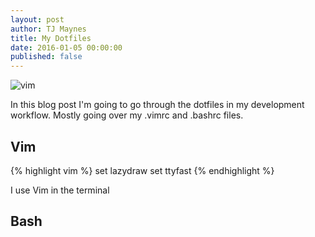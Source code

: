 ```yaml
---
layout: post
author: TJ Maynes
title: My Dotfiles
date: 2016-01-05 00:00:00
published: false
---
```

![vim](/img/vim.png)

In this blog post I'm going to go through the dotfiles in my development
workflow. Mostly going over my .vimrc and .bashrc files.

## Vim 

{% highlight vim %}
set lazydraw
set ttyfast
{% endhighlight %}

I use Vim in the terminal

## Bash
